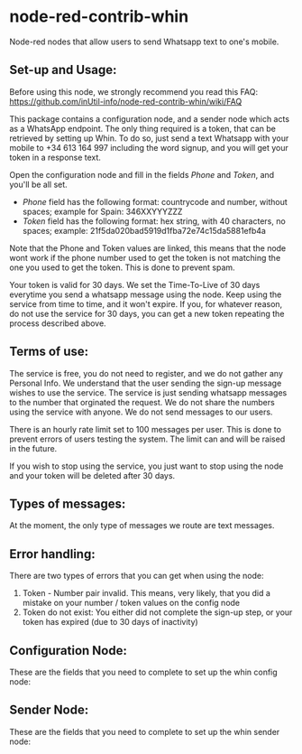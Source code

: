 # node-red-contrib-whin
Node-red nodes that allow users to send Whatsapp text to one's mobile.


## Set-up and Usage:
Before using this node, we strongly recommend you read this FAQ:
https://github.com/inUtil-info/node-red-contrib-whin/wiki/FAQ

This package contains a configuration node, and a sender node which acts as a WhatsApp endpoint. 
The only thing required is a token, that can be retrieved by setting up Whin. To do so, just send a
text Whatsapp with your mobile to +34 613 164 997 including the word signup, and you will get your token in a response text.

Open the configuration node and fill in the fields *Phone* and *Token*, and you'll be all set.

- *Phone* field has the following format: countrycode and number, without spaces; example for Spain: 346XXYYYZZZ
- *Token* field has the following format: hex string, with 40 characters, no spaces; example: 21f5da020bad5919d1fba72e74c15da5881efb4a

Note that the Phone and Token values are linked, this means that the node wont work if the phone
number used to get the token is not matching the one you used to get the token. This is done to prevent spam.

Your token is valid for 30 days. We set the Time-To-Live of 30 days everytime you send a whatsapp
message using the node. Keep using the service from time to time, and it won't expire.
If you, for whatever reason, do not use the service for 30 days, you can get a new token repeating 
the process described above.


## Terms of use:
The service is free, you do not need to register, and we do not gather any Personal Info. 
We understand that the user sending the sign-up message wishes to use the service. The service is just 
sending whatsapp messages to the number that orginated the request. We do not share the numbers using the
service with anyone. We do not send messages to our users.

There is an hourly rate limit set to 100 messages per user. This is done to prevent errors of users testing the system.
The limit can and will be raised in the future.

If you wish to stop using the service, you just want to stop using the node and your token will be
deleted after 30 days.

## Types of messages:
At the moment, the only type of messages we route are text messages. 

## Error handling:
There are two types of errors that you can get when using the node:
  1. Token - Number pair invalid. This means, very likely, that you did a mistake on your number / token values on the config node
  2. Token do not exist: You either did not complete the sign-up step, or your token has expired (due to 30 days of inactivity)

## Configuration Node:
These are the fields that you need to complete to set up the whin config node:

## Sender Node:
These are the fields that you need to complete to set up the whin sender node:

